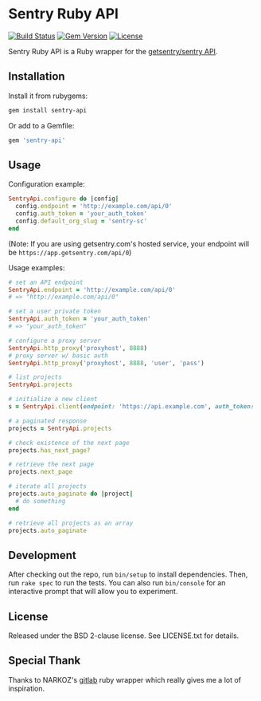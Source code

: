 # Sentry Ruby API
[![Build Status](https://travis-ci.org/thierryxing/sentry-ruby-api.svg?branch=master)](https://travis-ci.org/thierryxing/sentry-ruby-api)
[![Gem Version](https://badge.fury.io/rb/sentry-api.svg)](https://badge.fury.io/rb/sentry-api)
[![License](https://img.shields.io/badge/license-BSD-red.svg?style=flat)](https://github.com/thierryxing/sentry-ruby-api/blob/master/LICENSE.txt)

Sentry Ruby API is a Ruby wrapper for the [getsentry/sentry API](https://docs.sentry.io/hosted/api/). 


## Installation
Install it from rubygems:

```sh
gem install sentry-api
```

Or add to a Gemfile:

```ruby
gem 'sentry-api'
```

## Usage

Configuration example:

```ruby
SentryApi.configure do |config|
  config.endpoint = 'http://example.com/api/0'
  config.auth_token = 'your_auth_token'
  config.default_org_slug = 'sentry-sc'
end
```

(Note: If you are using getsentry.com's hosted service, your endpoint will be `https://app.getsentry.com/api/0`)

Usage examples:

```ruby
# set an API endpoint
SentryApi.endpoint = 'http://example.com/api/0'
# => "http://example.com/api/0"

# set a user private token
SentryApi.auth_token = 'your_auth_token'
# => "your_auth_token"

# configure a proxy server
SentryApi.http_proxy('proxyhost', 8888)
# proxy server w/ basic auth
SentryApi.http_proxy('proxyhost', 8888, 'user', 'pass')

# list projects
SentryApi.projects

# initialize a new client
s = SentryApi.client(endpoint: 'https://api.example.com', auth_token: 'your_auth_token', default_org_slug: 'sentry-sc')

# a paginated response
projects = SentryApi.projects

# check existence of the next page
projects.has_next_page?

# retrieve the next page
projects.next_page

# iterate all projects
projects.auto_paginate do |project|
  # do something
end

# retrieve all projects as an array
projects.auto_paginate
```

## Development
After checking out the repo, run `bin/setup` to install dependencies. Then, run
`rake spec` to run the tests. You can also run `bin/console` for an interactive
prompt that will allow you to experiment.

## License

Released under the BSD 2-clause license. See LICENSE.txt for details.

## Special Thank
Thanks to NARKOZ's [gitlab](https://github.com/NARKOZ/gitlab) ruby wrapper which really gives me a lot of inspiration.
